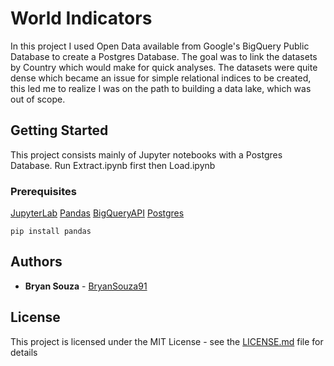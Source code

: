 # World Indicators 

In this project I used Open Data available from Google's BigQuery Public Database to create a Postgres Database. The goal was to link the datasets by Country which would make for quick analyses. The datasets were quite dense which became an issue for simple relational indices to be created, this led me to realize I was on the path to building a data lake, which was out of scope.

## Getting Started

This project consists mainly of Jupyter notebooks with a Postgres Database. 
Run Extract.ipynb first then Load.ipynb

### Prerequisites

[JupyterLab](https://jupyterlab.readthedocs.io/en/latest/)
[Pandas](https://pandas.pydata.org/)
[BigQueryAPI](https://googleapis.dev/python/bigquery/latest/index.html)
[Postgres](https://pypi.org/project/psycopg2/)

```
pip install pandas
```

## Authors

* **Bryan Souza** - [BryanSouza91](https://github.com/BryanSouza91)

## License

This project is licensed under the MIT License - see the [LICENSE.md](LICENSE.md) file for details

